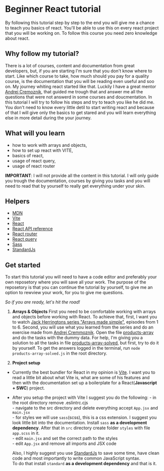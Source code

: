 # Beginner React tutorial

By following this tutorial step by step to the end you will give me a chance to teach you basics of react. You'll be able to use this on every react project that you will be working on. To follow this course you need zero knowledge about react.


## Why follow my tutorial?

There is a lot of courses, content and documentation from great developers, but, if you are starting I'm sure that you don't know where to start. Like which course to take, how much should you pay for a quality course, is the documentation that you will be reading even useful and soo on. My journey whiting react started like that. Luckily I have a great mentor [Andrej Cremoznik](https://github.com/andrejcremoznik), that guided me trough that and answer me all the questions that were not answerd in some courses and doucmentation. In this tutorial I will try to follow his steps and try to teach you like he did me. You don't need to know every little detil to start writing react and because of that I will give only the basics to get stared and you will learn everything else in more detail during the your journey.


## What will you learn

* how to work with arrays and objects,
* how to set up react with VITE,
* basics of react,
* usage of react query,
* usage of react router

**IMPORTANT**: I will not provide all the content in this tutorial. I will only guide you trough the documentation, courses by giving you tasks and you will need to read that by yourself to really get everything under your skin.

## Helpers
- [MDN](https://developer.mozilla.org/en-US/)
- [Vite](https://vitejs.dev/)
- [React](https://react.dev/learn)
- [React API reference](https://react.dev/reference/react)
- [React router](https://reactrouter.com/en/main)
- [React query](https://tanstack.com/query/v3/docs/react/overview)
- [Sass](https://sass-lang.com/)
- [StandardJs](https://standardjs.com/)

## Get started

To start this tutorial you will need to have a code editor and preferably your own reposetory where you will save all your work. The purpose of the reposetory is that you can continue the tutorial by yourself, to give me an option to rewview your work, for you to give me questions.

*So if you are ready, let's hit the road!*

1. **Arrays & Objects** First you need to be comfortable working with arrays and objects before working with React. To achieve that, first, I want you to watch [Jack Herringtons series "Arrays made simple"](https://www.youtube.com/watch?v=NaJI7RkSPx8&list=PLNqp92_EXZBJmAHWnJbVnXsl71hiHCrQh&index=1), episodes from 1 to 6. Second, you will use what you learned from the series and do an exercise made from [Andrej Cremmoznik](https://github.com/andrejcremoznik). Open the file [products-array](https://github.com/GalMarkelj/react-tutorial/blob/main/products-array.js) and do the tasks with the dummy data. For help, I'm giving you a solution to all the tasks in file [products-array-solved](https://github.com/GalMarkelj/react-tutorial/blob/main/products-array-solved.js), but first, try to do it by yourself. To get the answers logged in the terminal, run `node products-array-solved.js` in the root directory.

2. **Project setup**
 - Currently the best bundler for React in my opinion is [Vite](https://vitejs.dev/). I want you to read a little bit about what Vite is, what are some of his features and then with the documentation set up a boilerplate for a React(**Javascript + SWC**) project.
 - After you setup the project with Vite I suggest you do the following:
        - in the root directory remove .eslintrc.cjs<br>
        - navigate to the src directory and delete everything accept `App.jsx` and `main.jsx`<br>
        - for styles we will use `sass`(scss), this is a css extension. I suggest you look little bit into the documentation. Install `sass` **as a development dependency**. After that in `src` directory create folder `styles` with file `app.scss` in it.<br>
        - edit `main.jsx` and set the correct path to the styles<br>
        - edit `App.jsx` and remove all imports and JSX code

    Also, I highly suggest you use [StandardJs](https://standardjs.com/) to save some time, have clean code and most importantly to write common JavaScript syntax.<br>
    To do that install `standard` **as a development dependency** and that is it.

